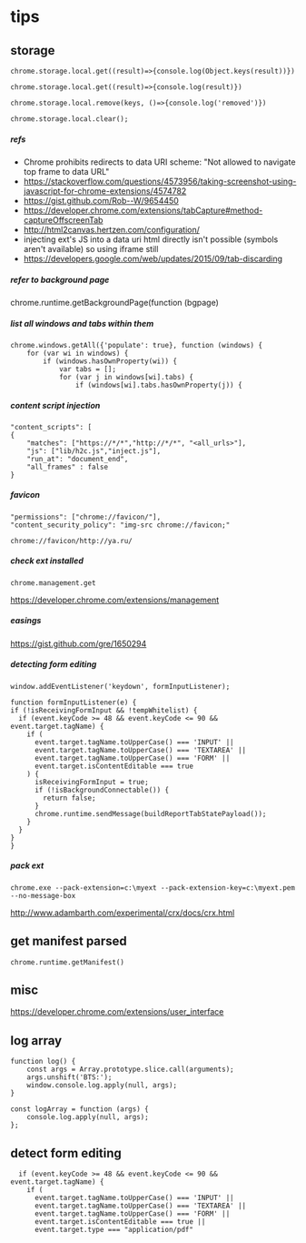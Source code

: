 # tips

## storage

    chrome.storage.local.get((result)=>{console.log(Object.keys(result))})
    
    chrome.storage.local.get((result)=>{console.log(result)})
    
    chrome.storage.local.remove(keys, ()=>{console.log('removed')})
    
    chrome.storage.local.clear();

##### refs

- Chrome prohibits redirects to data URI scheme: "Not allowed to navigate top frame to data URL"
- https://stackoverflow.com/questions/4573956/taking-screenshot-using-javascript-for-chrome-extensions/4574782
- https://gist.github.com/Rob--W/9654450
- https://developer.chrome.com/extensions/tabCapture#method-captureOffscreenTab
- http://html2canvas.hertzen.com/configuration/
- injecting ext's JS into a data uri html directly isn't possible (symbols aren't available) so using iframe still 
- https://developers.google.com/web/updates/2015/09/tab-discarding

##### refer to background page

chrome.runtime.getBackgroundPage(function (bgpage)

##### list all windows and tabs within them

    chrome.windows.getAll({'populate': true}, function (windows) {
        for (var wi in windows) {
            if (windows.hasOwnProperty(wi)) {
                var tabs = [];
                for (var j in windows[wi].tabs) {
                    if (windows[wi].tabs.hasOwnProperty(j)) {

##### content script injection

	"content_scripts": [
    {
		"matches": ["https://*/*","http://*/*", "<all_urls>"],
		"js": ["lib/h2c.js","inject.js"],
		"run_at": "document_end",
		"all_frames" : false
    }

##### favicon

    "permissions": ["chrome://favicon/"],
    "content_security_policy": "img-src chrome://favicon;"
    
    chrome://favicon/http://ya.ru/

##### check ext installed

`chrome.management.get`

https://developer.chrome.com/extensions/management

##### easings

https://gist.github.com/gre/1650294

##### detecting form editing

    window.addEventListener('keydown', formInputListener);
    
    function formInputListener(e) {
    if (!isReceivingFormInput && !tempWhitelist) {
      if (event.keyCode >= 48 && event.keyCode <= 90 && event.target.tagName) {
        if (
          event.target.tagName.toUpperCase() === 'INPUT' ||
          event.target.tagName.toUpperCase() === 'TEXTAREA' ||
          event.target.tagName.toUpperCase() === 'FORM' ||
          event.target.isContentEditable === true
        ) {
          isReceivingFormInput = true;
          if (!isBackgroundConnectable()) {
            return false;
          }
          chrome.runtime.sendMessage(buildReportTabStatePayload());
        }
      }
    }
    }

##### pack ext

    chrome.exe --pack-extension=c:\myext --pack-extension-key=c:\myext.pem --no-message-box

http://www.adambarth.com/experimental/crx/docs/crx.html

## get manifest parsed

    chrome.runtime.getManifest()

## misc

https://developer.chrome.com/extensions/user_interface

## log array

    function log() {
        const args = Array.prototype.slice.call(arguments);
        args.unshift('BTS:');
        window.console.log.apply(null, args);
    }

    const logArray = function (args) {
        console.log.apply(null, args);
    };

## detect form editing

      if (event.keyCode >= 48 && event.keyCode <= 90 && event.target.tagName) {
        if (
          event.target.tagName.toUpperCase() === 'INPUT' ||
          event.target.tagName.toUpperCase() === 'TEXTAREA' ||
          event.target.tagName.toUpperCase() === 'FORM' ||
          event.target.isContentEditable === true ||
          event.target.type === "application/pdf"
